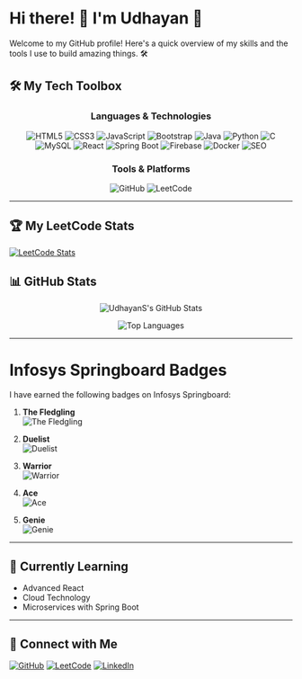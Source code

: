 
# Hi there! 👋 I'm Udhayan 🚀

Welcome to my GitHub profile! Here's a quick overview of my skills and the tools I use to build amazing things. 🛠️


## 🛠️ My Tech Toolbox

<div align="center">

### **Languages & Technologies**
<p>
  <img src="https://img.shields.io/badge/HTML5-%23E34F26.svg?style=for-the-badge&logo=html5&logoColor=white" alt="HTML5" />
<img src="https://img.shields.io/badge/CSS3-%231572B6.svg?style=for-the-badge&logo=css3&logoColor=white" alt="CSS3" />
<img src="https://img.shields.io/badge/JavaScript-%23F7DF1E.svg?style=for-the-badge&logo=javascript&logoColor=black" alt="JavaScript" />
<img src="https://img.shields.io/badge/Bootstrap-%23563D7C.svg?style=for-the-badge&logo=bootstrap&logoColor=white" alt="Bootstrap" />
<img src="https://img.shields.io/badge/Java-%23007396.svg?style=for-the-badge&logo=java&logoColor=white" alt="Java" />
<img src="https://img.shields.io/badge/Python-%233776AB.svg?style=for-the-badge&logo=python&logoColor=white" alt="Python" />
<img src="https://img.shields.io/badge/C-%2300599C.svg?style=for-the-badge&logo=c&logoColor=white" alt="C" />
<img src="https://img.shields.io/badge/MySQL-%234479A1.svg?style=for-the-badge&logo=mysql&logoColor=white" alt="MySQL" />
<img src="https://img.shields.io/badge/React-%2361DAFB.svg?style=for-the-badge&logo=react&logoColor=black" alt="React" />
<img src="https://img.shields.io/badge/Spring%20Boot-%236DB33F.svg?style=for-the-badge&logo=springboot&logoColor=white" alt="Spring Boot" />
<img src="https://img.shields.io/badge/Firebase-%23FFCA28.svg?style=for-the-badge&logo=firebase&logoColor=black" alt="Firebase" />
<img src="https://img.shields.io/badge/Docker-%230db7ed.svg?style=for-the-badge&logo=docker&logoColor=white" alt="Docker" />
<img src="https://img.shields.io/badge/SEO-%23e9e9e9.svg?style=for-the-badge&logo=seo&logoColor=black" alt="SEO" />

</p>

### **Tools & Platforms**
<p>
  <img src="https://img.shields.io/badge/GitHub-%23181717.svg?style=for-the-badge&logo=github&logoColor=white" alt="GitHub" />
  <img src="https://img.shields.io/badge/LeetCode-%23FFA116.svg?style=for-the-badge&logo=leetcode&logoColor=black" alt="LeetCode" />
</p>

</div>

---
## 🏆 My LeetCode Stats
[![LeetCode Stats](https://leetcard.jacoblin.cool/Udhayan_sk7)](https://leetcode.com/Udhayan_sk7/)


## 📊 GitHub Stats

<div align="center">

![UdhayanS's GitHub Stats](https://github-readme-stats.vercel.app/api?username=UdhayanS&show_icons=true&theme=radical)

![Top Languages](https://github-readme-stats.vercel.app/api/top-langs/?username=UdhayanS&layout=compact&theme=radical)

</div>


---

# Infosys Springboard Badges

I have earned the following badges on Infosys Springboard:

1. **The Fledgling**  
   ![The Fledgling](https://gameconfig.onwingspan.com/Gamification/GetBadgeImage/?AppId=53243&TokenNo=O55WBL7J2F&BadgeCode=836IW54LX3)

2. **Duelist**  
   ![Duelist](https://gameconfig.onwingspan.com/Gamification/GetBadgeImage/?AppId=53243&TokenNo=O55WBL7J2F&BadgeCode=51DY31WO61)

3. **Warrior**  
   ![Warrior](https://gameconfig.onwingspan.com/Gamification/GetBadgeImage/?AppId=53243&TokenNo=O55WBL7J2F&BadgeCode=TXEHMYSDEB)

4. **Ace**  
   ![Ace](https://gameconfig.onwingspan.com/Gamification/GetBadgeImage/?AppId=53243&TokenNo=O55WBL7J2F&BadgeCode=5W5G76DYM6)

5. **Genie**  
   ![Genie](https://gameconfig.onwingspan.com/Gamification/GetBadgeImage/?AppId=53243&TokenNo=O55WBL7J2F&BadgeCode=HG7V34BITK)

---


## 🌱 Currently Learning
- Advanced React
- Cloud Technology
- Microservices with Spring Boot

---

## 🤝 Connect with Me
<p>
  <a href="https://github.com/UdhayanS"><img src="https://img.shields.io/badge/GitHub-%23181717.svg?style=for-the-badge&logo=github&logoColor=white" alt="GitHub" /></a>
  <a href="https://leetcode.com/Udhayan_sk7"><img src="https://img.shields.io/badge/LeetCode-%23FFA116.svg?style=for-the-badge&logo=leetcode&logoColor=black" alt="LeetCode" /></a>
  <a href="https://www.linkedin.com/in/udhayan-sk7/"><img src="https://img.shields.io/badge/LinkedIn-%230077B5.svg?style=for-the-badge&logo=linkedin&logoColor=white" alt="LinkedIn" /></a>

</p>


